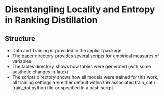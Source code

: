 # Disentangling Locality and Entropy in Ranking Distillation

## Structure
* Data and Training is provided in the implicit package
* The paper directory provides several scripts for empirical measures of variables
* The tables directory shows how tables were generated (with some aesthetic changes in latex)
* The scripts directory shows how all models were trained for this work, all training settings are either default within the associated train_cat / train_dot python file or specified in a bash script.
